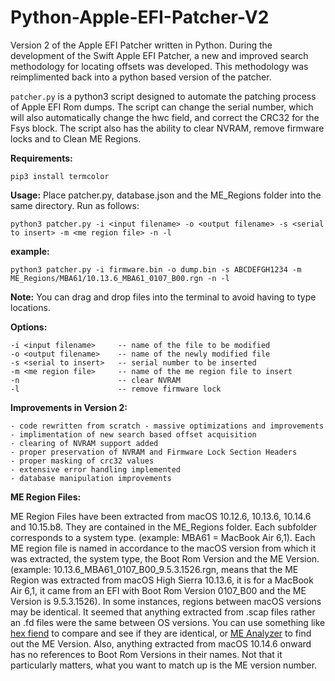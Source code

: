 # Python-Apple-EFI-Patcher-V2
Version 2 of the Apple EFI Patcher written in Python. During the development of the Swift Apple EFI Patcher, a new and improved search methodology for locating offsets was developed. This methodology was reimplimented back into a python based version of the patcher.

`patcher.py` is a python3 script designed to automate the patching process of Apple EFI Rom dumps. The script can change the serial number, which will also automatically change the hwc field, and correct the CRC32 for the Fsys block. The script also has the ability to clear NVRAM, remove firmware locks and to Clean ME Regions.

__Requirements:__
```
pip3 install termcolor
```

__Usage:__
Place patcher.py, database.json and the ME_Regions folder into the same directory. Run as follows:

```
python3 patcher.py -i <input filename> -o <output filename> -s <serial to insert> -m <me region file> -n -l
```

__example:__ 
```
python3 patcher.py -i firmware.bin -o dump.bin -s ABCDEFGH1234 -m ME_Regions/MBA61/10.13.6_MBA61_0107_B00.rgn -n -l
```

__Note:__ You can drag and drop files into the terminal to avoid having to type locations.

__Options:__
```
-i <input filename>     -- name of the file to be modified
-o <output filename>    -- name of the newly modified file
-s <serial to insert>   -- serial number to be inserted
-m <me region file>     -- name of the me region file to insert
-n                      -- clear NVRAM
-l                      -- remove firmware lock
```

__Improvements in Version 2:__
```
- code rewritten from scratch - massive optimizations and improvements
- implimentation of new search based offset acquisition
- clearing of NVRAM support added
- proper preservation of NVRAM and Firmware Lock Section Headers
- proper masking of crc32 values
- extensive error handling implemented
- database manipulation improvements
```

__ME Region Files:__ 

ME Region Files have been extracted from macOS 10.12.6, 10.13.6, 10.14.6 and 10.15.b8. They are contained in the ME_Regions folder. Each subfolder corresponds to a system type. (example: MBA61 = MacBook Air 6,1). Each ME region file is named in accordance to the macOS version from which it was extracted, the system type, the Boot Rom Version and the ME Version. (example: 10.13.6_MBA61_0107_B00_9.5.3.1526.rgn, means that the ME Region was extracted from macOS High Sierra 10.13.6, it is for a MacBook Air 6,1, it came from an EFI with Boot Rom Version 0107_B00 and the ME Version is 9.5.3.1526). In some instances, regions between macOS versions may be identical. It seemed that anything extracted from .scap files rather an .fd files were the same between OS versions. You can use something like <a href="https://ridiculousfish.com/hexfiend/">hex fiend</a> to compare and see if they are identical, or <a href="https://github.com/platomav/MEAnalyzer">ME Analyzer</a> to find out the ME Version. Also, anything extracted from macOS 10.14.6 onward has no references to Boot Rom Versions in their names. Not that it particularly matters, what you want to match up is the ME version number.
